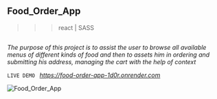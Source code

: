 
## Food_Order_App
>>>react | SASS
##

*The purpose of this project is to assist the user to browse all available menus of different kinds of food and then to assets him in ordering and submitting his address, managing the cart with the help of context*

`LIVE DEMO `
*https://food-order-app-1d0r.onrender.com*

![Food_Order_App](https://github.com/Ahmed-Manakhly/Food_Order_App/assets/108705757/db552b7f-ba86-437d-a630-4a76e50843c8)
